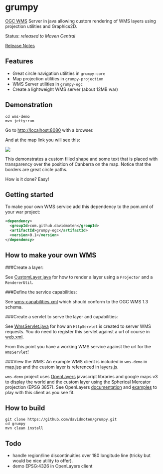 grumpy
=============

[OGC WMS](http://www.opengeospatial.org/standards/wms) Server in java allowing custom rendering of WMS layers using projection utilities and Graphics2D.

Status: *released to Maven Central*

[Release Notes](RELEASE_NOTES.md)

Features
----------
* Great circle navigation utilities in ```grumpy-core```
* Map projection utilities in ```grumpy-projection```
* WMS Server utilities in ```grumpy-ogc```
* Create a lightweight WMS server (about 12MB war)

Demonstration
-----------------
```
cd wms-demo
mvn jetty:run
```

Go to [http://localhost:8080](http://localhost:8080/wms-demo) with a browser.

And at the map link you will see this:

<img src="https://raw.githubusercontent.com/davidmoten/grumpy/master/src/docs/demo.png"/>

This demonstrates a custom filled shape and some text that is placed with transparency over the position of Canberra on the map. Notice that the borders are great circle paths.

How is it done? Easy!

Getting started
-------------------
To make your own WMS service add this dependency to the pom.xml of your war project:
```xml
<dependency>
  <groupId>com.github.davidmoten</groupId>
  <artifactId>grumpy-ogc</artifactId>
  <version>0.1</version>
</dependency>
```

How to make your own WMS
---------------------------
###Create a layer:

See [CustomLayer.java](https://github.com/davidmoten/grumpy/blob/master/wms-demo/src/main/java/com/github/davidmoten/grumpy/wms/demo/CustomLayer.java) for how to render a layer using a ```Projector``` and a ```RendererUtil```.

###Define the service capabilities:

See [wms-capabilities.xml](https://github.com/davidmoten/grumpy/blob/master/wms-demo%2Fsrc%2Fmain%2Fresources%2Fwms-capabilities.xml) which should conform to the OGC WMS 1.3 schema.

###Create a servlet to serve the layer and capabilities:

See [WmsServlet.java](https://github.com/davidmoten/grumpy/blob/master/wms-demo%2Fsrc%2Fmain%2Fjava%2Fcom%2Fgithub%2Fdavidmoten%2Fgrumpy%2Fwms%2Fdemo%2FWmsServlet.java) for how an ```HttpServlet``` is created to server WMS requests. You do need to register this servlet against a url of course in [web.xml](https://github.com/davidmoten/grumpy/blob/master/wms-demo/src/main/webapp/WEB-INF/web.xml).

From this point you have a working WMS service against the url for the ```WmsServlet```!

###View the WMS:
An example WMS client is included in ```wms-demo``` in [map.jsp](https://github.com/davidmoten/grumpy/blob/master/wms-demo%2Fsrc%2Fmain%2Fwebapp%2Fmap.jsp) and the custom layer is referenced in [layers.js](https://github.com/davidmoten/grumpy/blob/master/wms-demo/src/main/webapp/js/layers.js).

```wms-demo``` project uses [OpenLayers](http://openlayers.org/) javascript libraries and google maps v3 to display the world and the custom layer using the Spherical Mercator projection (EPSG 3857). See OpenLayers [documentation](http://docs.openlayers.org/) and [examples](http://openlayers.org/dev/examples/) to play with this client as you see fit.

How to build
----------------
```
git clone https://github.com/davidmoten/grumpy.git
cd grumpy
mvn clean install
```

Todo
---------
* handle region/line discontinuities over 180 longitude line (tricky but would be nice utility to offer).
* demo EPSG:4326 in OpenLayers client
